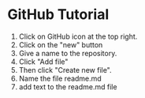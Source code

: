 # GitHub Tutorial
1. Click on GitHub icon at the top right.
2. Click on the "new" button
3. Give a name to the repository.
4. Click "Add file"
5. Then click "Create new file".
6. Name the file readme.md
7. add text to the readme.md file